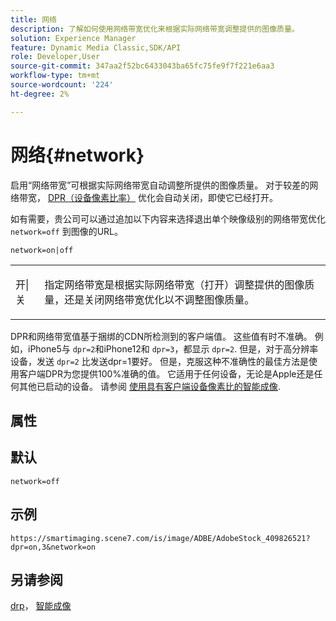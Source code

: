 ```yaml
---
title: 网络
description: 了解如何使用网络带宽优化来根据实际网络带宽调整提供的图像质量。
solution: Experience Manager
feature: Dynamic Media Classic,SDK/API
role: Developer,User
source-git-commit: 347aa2f52bc6433043ba65fc75fe9f7f221e6aa3
workflow-type: tm+mt
source-wordcount: '224'
ht-degree: 2%

---
```


# 网络{#network}

启用“网络带宽”可根据实际网络带宽自动调整所提供的图像质量。 对于较差的网络带宽， [DPR（设备像素比率）](/help/aem-is-ir-api/is-api/http-ref/image-serving-api-ref/c-http-protocol-reference/c-command-reference/r-dpr.md) 优化会自动关闭，即使它已经打开。

如有需要，贵公司可以通过追加以下内容来选择退出单个映像级别的网络带宽优化 `network=off` 到图像的URL。

`network=on|off`

<table id="simpletable_2D23B1B282CD4216AB5BE7E7430D1B3F"> 
 <tr class="strow"> 
  <td class="stentry"> <p> <span class="codeph"> 开|关 </span> </p> </td> 
  <td class="stentry"> <p>指定网络带宽是根据实际网络带宽（打开）调整提供的图像质量，还是关闭网络带宽优化以不调整图像质量。</p> </td> 
 </tr> 
</table>

DPR和网络带宽值基于捆绑的CDN所检测到的客户端值。 这些值有时不准确。 例如，iPhone5与 `dpr=2`和iPhone12和 `dpr=3`，都显示 `dpr=2`. 但是，对于高分辨率设备，发送 `dpr=2` 比发送dpr=1要好。 但是，克服这种不准确性的最佳方法是使用客户端DPR为您提供100%准确的值。 它适用于任何设备，无论是Apple还是任何其他已启动的设备。 请参阅 [使用具有客户端设备像素比的智能成像](https://experienceleague.adobe.com/docs/experience-manager-cloud-service/content/assets/dynamicmedia/client-side-dpr.html?lang=en).

## 属性



## 默认

`network=off`

## 示例

`https://smartimaging.scene7.com/is/image/ADBE/AdobeStock_409826521?dpr=on,3&network=on`

## 另请参阅

[drp](/help/aem-is-ir-api/is-api/http-ref/image-serving-api-ref/c-http-protocol-reference/c-command-reference/r-dpr.md)， [智能成像](https://experienceleague.adobe.com/docs/experience-manager-cloud-service/content/assets/dynamicmedia/imaging-faq.html?lang=en)